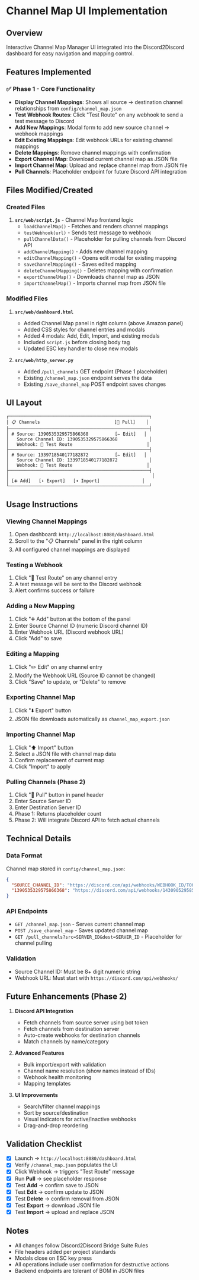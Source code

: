 # Channel Map UI Implementation

## Overview
Interactive Channel Map Manager UI integrated into the Discord2Discord dashboard for easy navigation and mapping control.

## Features Implemented

### ✅ Phase 1 - Core Functionality
- **Display Channel Mappings**: Shows all source → destination channel relationships from `config/channel_map.json`
- **Test Webhook Routes**: Click "Test Route" on any webhook to send a test message to Discord
- **Add New Mappings**: Modal form to add new source channel → webhook mappings
- **Edit Existing Mappings**: Edit webhook URLs for existing channel mappings
- **Delete Mappings**: Remove channel mappings with confirmation
- **Export Channel Map**: Download current channel map as JSON file
- **Import Channel Map**: Upload and replace channel map from JSON file
- **Pull Channels**: Placeholder endpoint for future Discord API integration

## Files Modified/Created

### Created Files
1. **`src/web/script.js`** - Channel Map frontend logic
   - `loadChannelMap()` - Fetches and renders channel mappings
   - `testWebhook(url)` - Sends test message to webhook
   - `pullChannelData()` - Placeholder for pulling channels from Discord API
   - `addChannelMapping()` - Adds new channel mapping
   - `editChannelMapping()` - Opens edit modal for existing mapping
   - `saveChannelMapping()` - Saves edited mapping
   - `deleteChannelMapping()` - Deletes mapping with confirmation
   - `exportChannelMap()` - Downloads channel map as JSON
   - `importChannelMap()` - Imports channel map from JSON file

### Modified Files
1. **`src/web/dashboard.html`**
   - Added Channel Map panel in right column (above Amazon panel)
   - Added CSS styles for channel entries and modals
   - Added 4 modals: Add, Edit, Import, and existing modals
   - Included `script.js` before closing body tag
   - Updated ESC key handler to close new modals

2. **`src/web/http_server.py`**
   - Added `/pull_channels` GET endpoint (Phase 1 placeholder)
   - Existing `/channel_map.json` endpoint serves the data
   - Existing `/save_channel_map` POST endpoint saves changes

## UI Layout

```
┌─────────────────────────────────────────────────────┐
│ 📋 Channels                            [🔄 Pull]    │
├─────────────────────────────────────────────────────┤
│ # Source: 1390535329575866368          [✏️ Edit]   │
│   Source Channel ID: 1390535329575866368            │
│   Webhook: 🔗 Test Route                            │
├─────────────────────────────────────────────────────┤
│ # Source: 1339718540177182872          [✏️ Edit]   │
│   Source Channel ID: 1339718540177182872            │
│   Webhook: 🔗 Test Route                            │
├─────────────────────────────────────────────────────┤
│                                                      │
│ [➕ Add]   [⬇️ Export]   [⬆️ Import]                │
└─────────────────────────────────────────────────────┘
```

## Usage Instructions

### Viewing Channel Mappings
1. Open dashboard: `http://localhost:8080/dashboard.html`
2. Scroll to the "📋 Channels" panel in the right column
3. All configured channel mappings are displayed

### Testing a Webhook
1. Click "🔗 Test Route" on any channel entry
2. A test message will be sent to the Discord webhook
3. Alert confirms success or failure

### Adding a New Mapping
1. Click "➕ Add" button at the bottom of the panel
2. Enter Source Channel ID (numeric Discord channel ID)
3. Enter Webhook URL (Discord webhook URL)
4. Click "Add" to save

### Editing a Mapping
1. Click "✏️ Edit" on any channel entry
2. Modify the Webhook URL (Source ID cannot be changed)
3. Click "Save" to update, or "Delete" to remove

### Exporting Channel Map
1. Click "⬇️ Export" button
2. JSON file downloads automatically as `channel_map_export.json`

### Importing Channel Map
1. Click "⬆️ Import" button
2. Select a JSON file with channel map data
3. Confirm replacement of current map
4. Click "Import" to apply

### Pulling Channels (Phase 2)
1. Click "🔄 Pull" button in panel header
2. Enter Source Server ID
3. Enter Destination Server ID
4. Phase 1: Returns placeholder count
5. Phase 2: Will integrate Discord API to fetch actual channels

## Technical Details

### Data Format
Channel map stored in `config/channel_map.json`:
```json
{
  "SOURCE_CHANNEL_ID": "https://discord.com/api/webhooks/WEBHOOK_ID/TOKEN",
  "1390535329575866368": "https://discord.com/api/webhooks/1430905295856472248/..."
}
```

### API Endpoints
- `GET /channel_map.json` - Serves current channel map
- `POST /save_channel_map` - Saves updated channel map
- `GET /pull_channels?src=SERVER_ID&dest=SERVER_ID` - Placeholder for channel pulling

### Validation
- Source Channel ID: Must be 8+ digit numeric string
- Webhook URL: Must start with `https://discord.com/api/webhooks/`

## Future Enhancements (Phase 2)

1. **Discord API Integration**
   - Fetch channels from source server using bot token
   - Fetch channels from destination server
   - Auto-create webhooks for destination channels
   - Match channels by name/category

2. **Advanced Features**
   - Bulk import/export with validation
   - Channel name resolution (show names instead of IDs)
   - Webhook health monitoring
   - Mapping templates

3. **UI Improvements**
   - Search/filter channel mappings
   - Sort by source/destination
   - Visual indicators for active/inactive webhooks
   - Drag-and-drop reordering

## Validation Checklist

- [x] Launch → `http://localhost:8080/dashboard.html`
- [x] Verify `/channel_map.json` populates the UI
- [x] Click Webhook → triggers "Test Route" message
- [x] Run **Pull** → see placeholder response
- [x] Test **Add** → confirm save to JSON
- [x] Test **Edit** → confirm update to JSON
- [x] Test **Delete** → confirm removal from JSON
- [x] Test **Export** → download JSON file
- [x] Test **Import** → upload and replace JSON

## Notes

- All changes follow Discord2Discord Bridge Suite Rules
- File headers added per project standards
- Modals close on ESC key press
- All operations include user confirmation for destructive actions
- Backend endpoints are tolerant of BOM in JSON files

